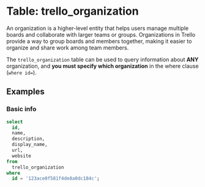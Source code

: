 # Table: trello_organization

An organization is a higher-level entity that helps users manage multiple boards and collaborate with larger teams or groups. Organizations in Trello provide a way to group boards and members together, making it easier to organize and share work among team members.

The `trello_organization` table can be used to query information about **ANY** organization, and **you must specify which organization** in the where clause (`where id=`).

## Examples

### Basic info

```sql
select
  id,
  name,
  description,
  display_name,
  url,
  website
from 
  trello_organization
where
  id = '123ace0f581f4de8a0dc184c';
```